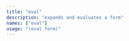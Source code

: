 ```yaml
---
title: "eval"
description: "expands and evaluates a form"
names: ["eval"]
usage: "(eval form)"
---
```

